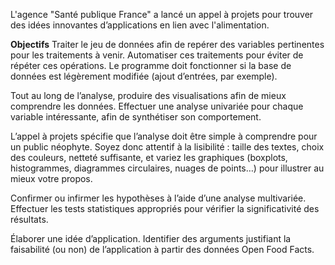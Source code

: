 L'agence "Santé publique France" a lancé un appel à projets pour trouver des idées innovantes d’applications en lien avec l'alimentation.

**Objectifs**
Traiter le jeu de données afin de repérer des variables pertinentes pour les traitements à venir. Automatiser ces traitements pour éviter de répéter ces opérations. Le programme doit fonctionner si la base de données est légèrement modifiée (ajout d’entrées, par exemple).

Tout au long de l’analyse, produire des visualisations afin de mieux comprendre les données. Effectuer une analyse univariée pour chaque variable intéressante, afin de synthétiser son comportement.

L’appel à projets spécifie que l’analyse doit être simple à comprendre pour un public néophyte. Soyez donc attentif à la lisibilité : taille des textes, choix des couleurs, netteté suffisante, et variez les graphiques (boxplots, histogrammes, diagrammes circulaires, nuages de points…) pour illustrer au mieux votre propos.

Confirmer ou infirmer les hypothèses à l’aide d’une analyse multivariée. Effectuer les tests statistiques appropriés pour vérifier la significativité des résultats.

Élaborer une idée d’application. Identifier des arguments justifiant la faisabilité (ou non) de l’application à partir des données Open Food Facts.
